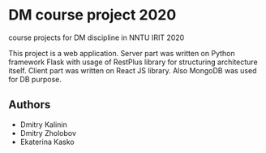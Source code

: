# DM course project 2020

course projects for DM discipline in NNTU IRIT 2020


This project is a web application. Server part was written on Python framework
Flask with usage of RestPlus library for structuring architecture itself.
Client part was written on React JS library. Also MongoDB was used for DB purpose.


## Authors
- Dmitry Kalinin
- Dmitry Zholobov
- Ekaterina Kasko
